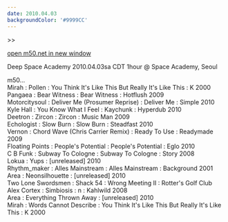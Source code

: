 ```yaml
---
date: 2010.04.03
backgroundColor: '#9999CC'
---
```


\>>

[open m50.net in new window  
](http://m50.net/)  

Deep Space Academy 2010.04.03sa CDT 1hour @ Space Academy, Seoul  


m50...  
Mirah : Pollen : You Think It's Like This But Really It's Like This : K 2000  
Pangaea : Bear Witness : Bear Witness : Hotflush 2009  
Motorcitysoul : Deliver Me (Prosumer Reprise) : Deliver Me : Simple 2010  
Kyle Hall : You Know What I Feel : Kaychunk : Hyperdub 2010  
Deetron : Zircon : Zircon : Music Man 2009  
Echologist : Slow Burn : Slow Burn : Steadfast 2010  
Vernon : Chord Wave (Chris Carrier Remix) : Ready To Use : Readymade 2009  
Floating Points : People's Potential : People's Potential : Eglo 2010  
C B Funk : Subway To Cologne : Subway To Cologne : Story 2008  
Lokua : Yups : \[unreleased\] 2010  
Rhythm\_maker : Alles Mainstream : Alles Mainstream : Background 2001  
Area : Neonsilhouette : \[unreleased\] 2010  
Two Lone Swordsmen : Shack 54 : Wrong Meeting II : Rotter's Golf Club  
Alex Cortex : Simbiosis : n : Kahlwild 2008  
Area : Everything Thrown Away : \[unreleased\] 2010  
Mirah : Words Cannot Describe : You Think It's Like This But Really It's Like This : K 2000